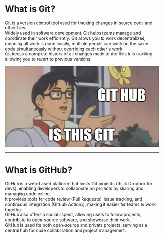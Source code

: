 
# What is Git?

Git is a version control tool used for tracking changes in source code and other files.  
Widely used in software development, Git helps teams manage and coordinate their work efficiently.
Git allows you to work decentralized, meaning all work is done locally, multiple people can work on the same code simultaneously without overriding each other's work.  
Git keeps a complete history of all changes made to the files it is tracking, allowing you to revert to previous versions.  


<kbd>![isthisgithub](../images/isthisgithub.png)</kbd>

---
# What is GitHub?

GitHub is a web-based platform that hosts Git projects (think Dropbox for devs), enabling developers to collaborate on projects by sharing and managing code online.  
It provides tools for code review (Pull Requests), issue tracking, and continuous integration (GitHub Actions), making it easier for teams to work together.  
GitHub also offers a social aspect, allowing users to follow projects, contribute to open-source software, and showcase their work.  
GitHub is used for both open-source and private projects, serving as a central hub for code collaboration and project management.